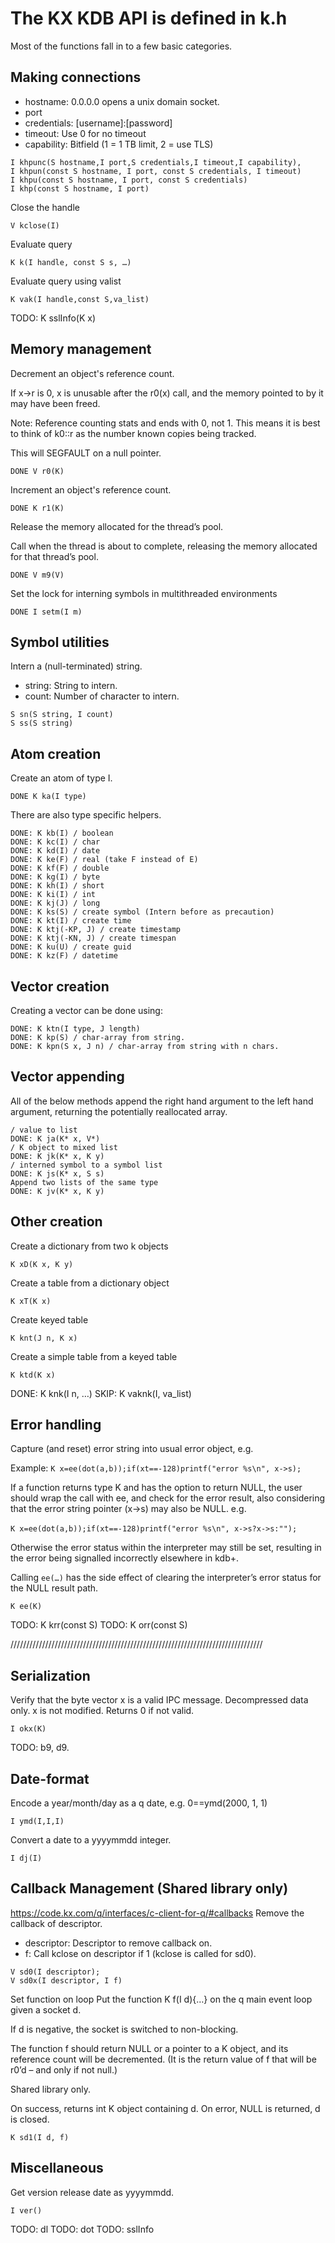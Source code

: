 # The KX KDB API is defined in k.h

Most of the functions fall in to a few basic categories.

## Making connections
- hostname: 0.0.0.0 opens a unix domain socket.
- port
- credentials: [username]:[password]
- timeout: Use 0 for no timeout
- capability: Bitfield (1 = 1 TB limit, 2 = use TLS)
```
I khpunc(S hostname,I port,S credentials,I timeout,I capability),
I khpun(const S hostname, I port, const S credentials, I timeout)
I khpu(const S hostname, I port, const S credentials)
I khp(const S hostname, I port)
```
Close the handle
```
V kclose(I)
```
Evaluate query
```
K k(I handle, const S s, …)
```
Evaluate query using valist
```
K vak(I handle,const S,va_list)
```

TODO: K sslInfo(K x)

## Memory management
Decrement an object's reference count.

If x->r is 0, x is unusable after the r0(x) call, and the memory pointed to by it may have been freed.

Note: Reference counting stats and ends with 0, not 1. This means it is best to think of k0::r as the number known copies being tracked.

This will SEGFAULT on a null pointer.
```
DONE V r0(K)
```

Increment an object's reference count.
```
DONE K r1(K)
```

Release the memory allocated for the thread’s pool.

Call when the thread is about to complete, releasing the memory allocated for that thread’s pool.
```
DONE V m9(V)
```

Set the lock for interning symbols in multithreaded environments
```
DONE I setm(I m)
```

## Symbol utilities
Intern a (null-terminated) string.
- string: String to intern.
- count: Number of character to intern.
```
S sn(S string, I count)
S ss(S string)
```

## Atom creation
Create an atom of type I.
```
DONE K ka(I type)
```
There are also type specific helpers.
```
DONE: K kb(I) / boolean
DONE: K kc(I) / char
DONE: K kd(I) / date
DONE: K ke(F) / real (take F instead of E)
DONE: K kf(F) / double
DONE: K kg(I) / byte
DONE: K kh(I) / short
DONE: K ki(I) / int
DONE: K kj(J) / long
DONE: K ks(S) / create symbol (Intern before as precaution)
DONE: K kt(I) / create time
DONE: K ktj(-KP, J) / create timestamp
DONE: K ktj(-KN, J) / create timespan
DONE: K ku(U) / create guid
DONE: K kz(F) / datetime
```

## Vector creation
Creating a vector can be done using:
```
DONE: K ktn(I type, J length)
DONE: K kp(S) / char-array from string.
DONE: K kpn(S x, J n) / char-array from string with n chars.
```

## Vector appending
All of the below methods append the right hand argument to the left hand argument, returning the potentially reallocated array.
```
/ value to list
DONE: K ja(K* x, V*)
/ K object to mixed list
DONE: K jk(K* x, K y)
/ interned symbol to a symbol list
DONE: K js(K* x, S s)
Append two lists of the same type
DONE: K jv(K* x, K y)
```

## Other creation
Create a dictionary from two k objects
```
K xD(K x, K y)
```
Create a table from a dictionary object
```
K xT(K x)
```
Create keyed table
```
K knt(J n, K x)
```
Create a simple table from a keyed table
```
K ktd(K x)
```

DONE: K knk(I n, …)
SKIP: K vaknk(I, va_list)

## Error handling
Capture (and reset) error string into usual error object, e.g.

Example: `K x=ee(dot(a,b));if(xt==-128)printf("error %s\n", x->s);`

If a function returns type K and has the option to return NULL, the user should wrap the call with ee, and check for the error result,  also considering that the error string pointer (x->s) may also be NULL. e.g.

​`K x=ee(dot(a,b));if(xt==-128)printf("error %s\n", x->s?x->s:"");`

Otherwise the error status within the interpreter may still be set, resulting in the error being signalled incorrectly elsewhere in kdb+.

Calling `ee(…)` has the side effect of clearing the interpreter’s error 
status for the NULL result path.
```
K ee(K)
```

TODO: K krr(const S)
TODO: K orr(const S)

////////////////////////////////////////////////////////////////////////////////

## Serialization
Verify that the byte vector x is a valid IPC message. Decompressed data only. x is not modified. Returns 0 if not valid.
```
I okx(K)
```

TODO: b9, d9.

## Date-format
Encode a year/month/day as a q date, e.g. 0==ymd(2000, 1, 1)
```
I ymd(I,I,I)
```
Convert a date to a yyyymmdd integer.
```
I dj(I)
```

## Callback Management (Shared library only)
https://code.kx.com/q/interfaces/c-client-for-q/#callbacks
Remove the callback of descriptor.
- descriptor: Descriptor to remove callback on.
- f: Call kclose on descriptor if 1 (kclose is called for sd0).
```
V sd0(I descriptor);
V sd0x(I descriptor, I f)
```
Set function on loop
Put the function K f(I d){…} on the q main event loop given a socket d.

If d is negative, the socket is switched to non-blocking.

The function f should return NULL or a pointer to a K object, and its reference count will be decremented. (It is the return value of f that will be r0’d – and only if not null.)

Shared library only.

On success, returns int K object containing d. On error, NULL is returned, d is closed.
```
K sd1(I d, f)
```

## Miscellaneous
Get version release date as yyyymmdd.
```
I ver()
```

TODO: dl
TODO: dot
TODO: sslInfo